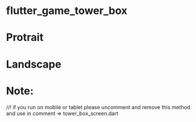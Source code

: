 # flutter_game_tower_box


# Protrait 



# Landscape 



# Note:
  //! if you run on mobile or tablet please uncomment and remove this method and use in comment => tower_box_screen.dart



